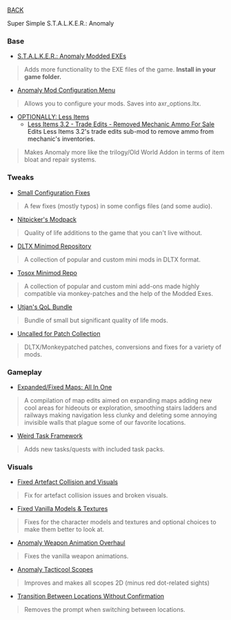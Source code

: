 
[BACK](..)

Super Simple S.T.A.L.K.E.R.: Anomaly

### Base
- [S.T.A.L.K.E.R.: Anomaly Modded EXEs](https://github.com/themrdemonized/xray-monolith/releases/latest)
> Adds more functionality to the EXE files of the game. **Install in your game folder.**

- [Anomaly Mod Configuration Menu](https://www.moddb.com/mods/stalker-anomaly/addons/anomaly-mod-configuration-menu)
> Allows you to configure your mods. Saves into axr_options.ltx.

- [OPTIONALLY: Less Items](https://www.moddb.com/mods/stalker-anomaly/addons/dltx-less-items-for-anomaly-151-final)
    - [Less Items 3.2 - Trade Edits - Removed Mechanic Ammo For Sale](../../../../../mods/stalker-anomaly/dl/less-items-removed-mechanic-ammo/)  
    Edits Less Items 3.2's trade edits sub-mod to remove ammo from mechanic's inventories.
> Makes Anomaly more like the trilogy/Old World Addon in terms of item bloat and repair systems.

### Tweaks
- [Small Configuration Fixes](https://www.moddb.com/mods/stalker-anomaly/addons/small-configuration-fixes-10-153-dltx)
> A few fixes (mostly typos) in some configs files (and some audio).

- [Nitpicker's Modpack](https://www.moddb.com/mods/stalker-anomaly/addons/nitpickermodpack)
> Quality of life additions to the game that you can't live without.

- [DLTX Minimod Repository](https://www.moddb.com/mods/stalker-anomaly/addons/dltx-required-dltx-minimod-pack)
> A collection of popular and custom mini mods in DLTX format.

- [Tosox Minimod Repo](https://www.moddb.com/mods/stalker-anomaly/addons/tosox-mini-mods-repo)
> A collection of popular and custom mini add-ons made highly compatible via monkey-patches and the help of the Modded Exes.

- [Utjan's QoL Bundle](https://www.moddb.com/mods/stalker-anomaly/addons/utjans-qol-bundle)
> Bundle of small but significant quality of life mods.

- [Uncalled for Patch Collection](https://www.moddb.com/mods/stalker-anomaly/addons/an-uncalled-for-patch-collection)
> DLTX/Monkeypatched patches, conversions and fixes for a variety of mods.

### Gameplay
- [Expanded/Fixed Maps: All In One](https://www.moddb.com/mods/stalker-anomaly/addons/expandedfixed-maps-all-in-one)
> A compilation of map edits aimed on expanding maps adding new cool areas for hideouts or exploration, smoothing stairs ladders and railways making navigation less clunky and deleting some annoying invisible walls that plague some of our favorite locations.

- [Weird Task Framework](https://www.moddb.com/mods/stalker-anomaly/addons/weird-task-framework)
> Adds new tasks/quests with included task packs.

### Visuals
- [Fixed Artefact Collision and Visuals](https://www.moddb.com/mods/stalker-anomaly/addons/fixed-artefact-collision-and-visuals-152)
> Fix for artefact collision issues and broken visuals.

- [Fixed Vanilla Models & Textures](https://www.moddb.com/mods/stalker-anomaly/addons/fvm)
> Fixes for the character models and textures and optional choices to make them better to look at.

- [Anomaly Weapon Animation Overhaul](https://www.moddb.com/mods/stalker-anomaly/addons/anomaly-weapon-animation-overhaul-release)
> Fixes the vanilla weapon animations.

- [Anomaly Tacticool Scopes](https://www.moddb.com/mods/stalker-anomaly/addons/anomaly-tacticool-scopes)
> Improves and makes all scopes 2D (minus red dot-related sights)

- [Transition Between Locations Without Confirmation](https://www.moddb.com/mods/stalker-anomaly/addons/transition-between-locations-without-confirmation)
> Removes the prompt when switching between locations.